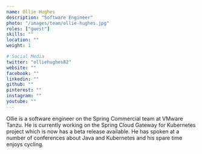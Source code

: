 ```yaml
---
name: Ollie Hughes
description: "Software Engineer"
photo: "/images/team/ollie-hughes.jpg"
roles: ["guest"]
skills: ""
location: ""
weight: 1

# Social Media
twitter: "olliehughes82"
website: ""
facebook: ""
linkedin: ""
github: ""
pinterest: ""
instagram: ""
youtube: ""
---
```


Ollie is a software engineer on the Spring Commercial team at VMware Tanzu. He is currently working on the Spring Cloud Gateway for Kubernetes project which is now has a beta release available. He has spoken at a number of conferences about Java and Kubernetes and his spare time enjoys cycling.

<!--more-->

